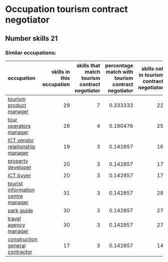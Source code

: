 # Occupation tourism contract negotiator
## Number skills 21
### Similar occupations:
| occupation                                                                  |   skills in this occupation |   skills that match tourism contract negotiator |   percentage match with tourism contract negotiator |   skills not in tourism contract negotiator |
|:----------------------------------------------------------------------------|----------------------------:|------------------------------------------------:|----------------------------------------------------:|--------------------------------------------:|
| [tourism product manager](tourism_product_manager.md)                       |                          29 |                                               7 |                                            0.333333 |                                          22 |
| [tour operators manager](tour_operators_manager.md)                         |                          29 |                                               4 |                                            0.190476 |                                          25 |
| [ICT vendor relationship manager](ICT_vendor_relationship_manager.md)       |                          19 |                                               3 |                                            0.142857 |                                          16 |
| [property developer](property_developer.md)                                 |                          20 |                                               3 |                                            0.142857 |                                          17 |
| [ICT buyer](ICT_buyer.md)                                                   |                          20 |                                               3 |                                            0.142857 |                                          17 |
| [tourist information centre manager](tourist_information_centre_manager.md) |                          31 |                                               3 |                                            0.142857 |                                          28 |
| [park guide](park_guide.md)                                                 |                          30 |                                               3 |                                            0.142857 |                                          27 |
| [travel agency manager](travel_agency_manager.md)                           |                          30 |                                               3 |                                            0.142857 |                                          27 |
| [construction general contractor](construction_general_contractor.md)       |                          17 |                                               3 |                                            0.142857 |                                          14 |
